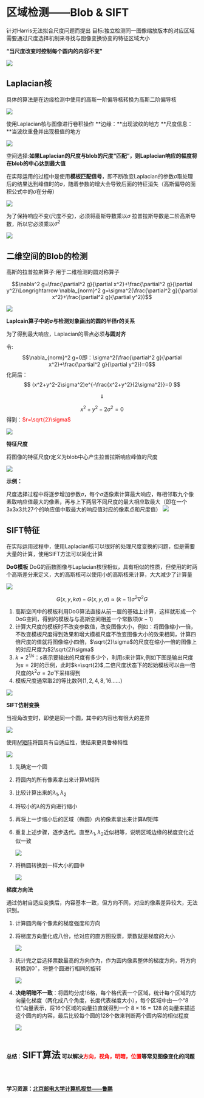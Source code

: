 # 区域检测——Blob & SIFT


针对Harris无法拟合尺度问题而提出
目标:独立检测同一图像缩放版本的对应区域
需要通过尺度选择机制来寻找与图像变换协变的特征区域大小

**“当尺度改变时控制每个圆内的内容不变”**

![](https://img-blog.csdnimg.cn/20200721145623774.png " ")

## Laplacian核

具体的算法是在边缘检测中使用的高斯一阶偏导核转换为高斯二阶偏导核

![](https://img-blog.csdnimg.cn/20200721150547677.png " ")

使用Laplacian核与图像进行卷积操作
**边缘：**出现波纹的地方
**尺度信息：**当波纹重叠并出现极值的地方

![](https://img-blog.csdnimg.cn/20200721151228568.png " ")

空间选择:**如果Laplacian的尺度与blob的尺度“匹配”，则Laplacian响应的幅度将在blob的中心达到最大值**

在实际运用的过程中是使用**模板匹配信号**，即不断改变Laplacian的参数$\sigma$取处理后的结果达到峰值时的$\sigma$，随着参数的增大会导致后面的特征消失（高斯偏导的面积公式中的$\sigma$在分母）

![](https://img-blog.csdnimg.cn/20200721152642323.png " ")

为了保持响应不变(尺度不变)，必须将高斯导数乘以$\sigma$
拉普拉斯导数是二阶高斯导数，所以它必须乘以$\sigma^2$

![](https://img-blog.csdnimg.cn/20200721153839169.png " ")

## 二维空间的Blob的检测

高斯的拉普拉斯算子:用于二维检测的圆对称算子

$$\nabla^2 g=\frac{\partial^2 g}{\partial x^2}+\frac{\partial^2 g}{\partial y^2}\Longrightarrow \nabla_{norm}^2 g=\sigma^2(\frac{\partial^2 g}{\partial x^2}+\frac{\partial^2 g}{\partial y^2})$$

![](https://img-blog.csdnimg.cn/20200721154210200.png " ")

**Laplcain算子中的$\sigma$与检测对象画出的圆的半径$r$的关系**

为了得到最大响应，Laplacian的零点必须**与圆对齐**

令:$$\nabla_{norm}^2 g=0即：\sigma^2(\frac{\partial^2 g}{\partial x^2}+\frac{\partial^2 g}{\partial y^2})=0$$
化简后：
$$
(x^2+y^2-2\sigma^2)e^{-\frac{x^2+y^2}{2\sigma^2}}=0
$$

$$
\Downarrow
$$

$$
x^2+y^2-2\sigma^2=0
$$
得到：<font color=red>$r=\sqrt{2}\sigma$</font>

![](https://img-blog.csdnimg.cn/20200721155411683.png " ")

**特征尺度**

将图像的特征尺度r定义为blob中心产生拉普拉斯响应峰值的尺度

![](https://img-blog.csdnimg.cn/20200721162107675.png " ")

**示例：**

尺度选择过程中将逐步增加参数$\sigma$，每个$\sigma$逐像素计算最大响应，每相邻取九个像素取响应值最大的像素，再与上下两层不同尺度的最大相应取最大（即在一个3x3x3共27个的响应值中取最大的响应值对应的像素点和尺度值）
![](https://img-blog.csdnimg.cn/20200721164517641.png " ")

## SIFT特征

在实际运用过程中，使用Laplacian核可以很好的处理尺度变换的问题，但是需要大量的计算，使用SIFT方法可以简化计算

**DoG模板**
DoG的函数图像与Laplacian核很相似，具有相似的性质，但使用的时两个高斯差分来定义，大的高斯核可以使用小的高斯核来计算，大大减少了计算量

![](https://img-blog.csdnimg.cn/20200721170219616.png " ")


$$G(x,y,k\sigma)-G(x,y,\sigma)\approx(k-1)\sigma^2\nabla^2G$$


1. 高斯空间中的模板利用DoG算法直接从前一层的基础上计算，这样就形成一个DoG空间，得到的模板与与高斯空间相差一个常数项$(k-1)$
2. 计算大尺度的模板时不改变参数值，改变图像大小，例如：将图像缩小一倍，不改变模板尺度得到效果和增大模板尺度不改变图像大小的效果相同，计算四倍尺度的值就将图像缩小四倍，$\sqrt{2}\sigma$的尺度在缩小一倍的图像上的对应尺度为$2\sqrt{2}\sigma$
3. $k=2^{1/s}$：$s$表示要输出的尺度有多少个，利用$s$来计算$k$,例如下图是输出尺度为$s=2$时的示例，此时$k=\sqrt{2}$,二倍尺度状态下的起始模板可以由一倍尺度的$k^2\sigma=2\sigma$下采样得到 
4. 模板尺度通常取$2$的等比数列$(1,2,4,8,16……)$


![](https://img-blog.csdnimg.cn/20200721173645358.png " ")

**SIFT仿射变换**

当视角改变时，即使是同一个圆，其中的内容也有很大的差异

![](https://img-blog.csdnimg.cn/20200722120322624.png " ")

使用[$M$矩阵](https://xmoon.info/2020/07/localfeature/#%E7%9F%A9%E9%98%B5m)将圆具有自适应性，使结果更具鲁棒特性

![](https://img-blog.csdnimg.cn/20200722121115726.png " ")

1. 先确定一个圆
2. 将圆内的所有像素拿出来计算$M$矩阵
3. 比较计算出来的$\lambda_1,\lambda_2$
4. 将较小的$\lambda$的方向进行缩小
5. 再将上一步缩小后的区域（椭圆）内的像素拿出来计算$M$矩阵
6. 重复上述步骤，逐步迭代。直至$\lambda_1,\lambda_2$近似相等，说明区域边缘的梯度变化近似一致

	![](https://img-blog.csdnimg.cn/20200722123152560.png " ")

7. 将椭圆转换到一样大小的圆中

	![](https://img-blog.csdnimg.cn/20200722124752269.png " ")

**梯度方向法**

通过仿射自适应变换后，内容基本一致，但方向不同，对应的像素差异较大，无法识别。

1. 计算圆内每个像素的梯度强度和方向
2. 将梯度方向量化成八份，给对应的直方图投票，票数就是梯度的大小

	![](https://img-blog.csdnimg.cn/20200722125348388.png " ")

3. 统计完之后选择票数最高的方向作为，作为圆内像素整体的梯度方向，将方向转换到$0^\circ$，将整个圆进行相同的旋转


	![](https://img-blog.csdnimg.cn/20200722130018559.png " ")
	
4. **决绝明暗不一致**：将圆均分成16格，每个格代表一个区域，统计每个区域的方向量化梯度（两化成八个角度，长度代表梯度大小），每个区域中由一个“8位”向量表示，将16个区域的向量拉直就得到一个 $8\times16=128$ 的向量来描述这个圆内的内容，最后比较每个圆的128个数来判断两个圆内容的相似程度

	![](https://img-blog.csdnimg.cn/20200722132214374.png " ")

<br>

**总结**：**<font size=5>SIFT算法</font> 可以解决<font color=red>方向，视角，明暗，位置</font>等常见图像变化的问题**

<br>
<br>

**学习资源：[北京邮电大学计算机视觉——鲁鹏](https://www.bilibili.com/video/BV1nz4y197Qv)**



